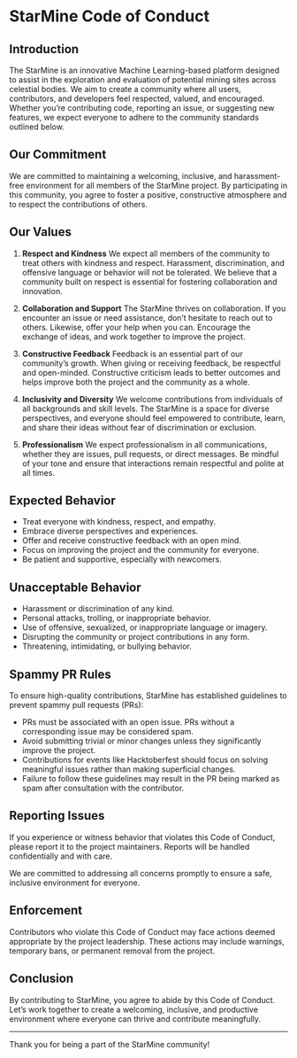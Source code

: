 # StarMine Code of Conduct

## Introduction

The StarMine is an innovative Machine Learning-based platform designed to assist in the exploration and evaluation of potential mining sites across celestial bodies. We aim to create a community where all users, contributors, and developers feel respected, valued, and encouraged. Whether you’re contributing code, reporting an issue, or suggesting new features, we expect everyone to adhere to the community standards outlined below.

## Our Commitment

We are committed to maintaining a welcoming, inclusive, and harassment-free environment for all members of the StarMine project. By participating in this community, you agree to foster a positive, constructive atmosphere and to respect the contributions of others.

## Our Values

1. **Respect and Kindness**
   We expect all members of the community to treat others with kindness and respect. Harassment, discrimination, and offensive language or behavior will not be tolerated. We believe that a community built on respect is essential for fostering collaboration and innovation.

2. **Collaboration and Support**
   The StarMine thrives on collaboration. If you encounter an issue or need assistance, don’t hesitate to reach out to others. Likewise, offer your help when you can. Encourage the exchange of ideas, and work together to improve the project.

3. **Constructive Feedback**
   Feedback is an essential part of our community’s growth. When giving or receiving feedback, be respectful and open-minded. Constructive criticism leads to better outcomes and helps improve both the project and the community as a whole.

4. **Inclusivity and Diversity**
   We welcome contributions from individuals of all backgrounds and skill levels. The StarMine is a space for diverse perspectives, and everyone should feel empowered to contribute, learn, and share their ideas without fear of discrimination or exclusion.

5. **Professionalism**
   We expect professionalism in all communications, whether they are issues, pull requests, or direct messages. Be mindful of your tone and ensure that interactions remain respectful and polite at all times.

## Expected Behavior

- Treat everyone with kindness, respect, and empathy.
- Embrace diverse perspectives and experiences.
- Offer and receive constructive feedback with an open mind.
- Focus on improving the project and the community for everyone.
- Be patient and supportive, especially with newcomers.

## Unacceptable Behavior

- Harassment or discrimination of any kind.
- Personal attacks, trolling, or inappropriate behavior.
- Use of offensive, sexualized, or inappropriate language or imagery.
- Disrupting the community or project contributions in any form.
- Threatening, intimidating, or bullying behavior.

## Spammy PR Rules

To ensure high-quality contributions, StarMine has established guidelines to prevent spammy pull requests (PRs):

- PRs must be associated with an open issue. PRs without a corresponding issue may be considered spam.
- Avoid submitting trivial or minor changes unless they significantly improve the project.
- Contributions for events like Hacktoberfest should focus on solving meaningful issues rather than making superficial changes.
- Failure to follow these guidelines may result in the PR being marked as spam after consultation with the contributor.

## Reporting Issues

If you experience or witness behavior that violates this Code of Conduct, please report it to the project maintainers. Reports will be handled confidentially and with care.

We are committed to addressing all concerns promptly to ensure a safe, inclusive environment for everyone.

## Enforcement

Contributors who violate this Code of Conduct may face actions deemed appropriate by the project leadership. These actions may include warnings, temporary bans, or permanent removal from the project.

## Conclusion

By contributing to StarMine, you agree to abide by this Code of Conduct. Let’s work together to create a welcoming, inclusive, and productive environment where everyone can thrive and contribute meaningfully.

---

Thank you for being a part of the StarMine community!
